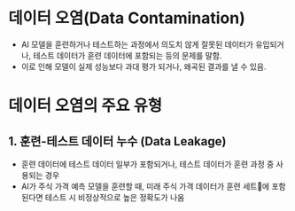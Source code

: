 # 데이터 오염(Data Contamination)
- AI 모델을 훈련하거나 테스트하는 과정에서 의도치 않게 잘못된 데이터가 유입되거나, 테스트 데이터가 훈련 데이터에 포함되는 등의 문제를 말함.
- 이로 인해 모델이 실제 성능보다 과대 평가 되거나, 왜곡된 결과를 낼 수 있음.

# 데이터 오염의 주요 유형
## 1. 훈련-테스트 데이터 누수 (Data Leakage)
- 훈련 데이터에 테스트 데이터 일부가 포함되거나, 테스트 데이터가 훈련 과정 중 사용되는 경우
- AI가 주식 가격 예측 모델을 훈련할 때, 미래 주식 가격 데이터가 훈련 세트에 포함된다면 테스트 시 비정상적으로 높은 정확도가 나옴